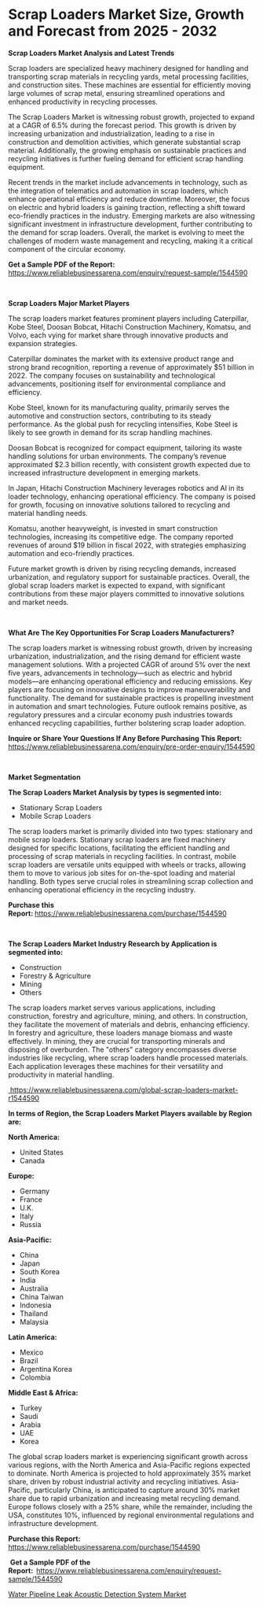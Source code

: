 <p><h1>Scrap Loaders Market Size, Growth and Forecast from 2025 - 2032</h1></p><p><strong>Scrap Loaders Market Analysis and Latest Trends</strong></p>
<p><p>Scrap loaders are specialized heavy machinery designed for handling and transporting scrap materials in recycling yards, metal processing facilities, and construction sites. These machines are essential for efficiently moving large volumes of scrap metal, ensuring streamlined operations and enhanced productivity in recycling processes.</p><p>The Scrap Loaders Market is witnessing robust growth, projected to expand at a CAGR of 6.5% during the forecast period. This growth is driven by increasing urbanization and industrialization, leading to a rise in construction and demolition activities, which generate substantial scrap material. Additionally, the growing emphasis on sustainable practices and recycling initiatives is further fueling demand for efficient scrap handling equipment.</p><p>Recent trends in the market include advancements in technology, such as the integration of telematics and automation in scrap loaders, which enhance operational efficiency and reduce downtime. Moreover, the focus on electric and hybrid loaders is gaining traction, reflecting a shift toward eco-friendly practices in the industry. Emerging markets are also witnessing significant investment in infrastructure development, further contributing to the demand for scrap loaders. Overall, the market is evolving to meet the challenges of modern waste management and recycling, making it a critical component of the circular economy.</p></p>
<p><strong>Get a Sample PDF of the Report:&nbsp;</strong> <a href="https://www.reliablebusinessarena.com/enquiry/request-sample/1544590?utm_campaign=3121&utm_medium=2&utm_source=Github&utm_content=ia&utm_term=11042025&utm_id=scrap-loaders">https://www.reliablebusinessarena.com/enquiry/request-sample/1544590</a></p>
<p>&nbsp;</p>
<p><strong>Scrap Loaders Major Market Players</strong></p>
<p><p>The scrap loaders market features prominent players including Caterpillar, Kobe Steel, Doosan Bobcat, Hitachi Construction Machinery, Komatsu, and Volvo, each vying for market share through innovative products and expansion strategies. </p><p>Caterpillar dominates the market with its extensive product range and strong brand recognition, reporting a revenue of approximately $51 billion in 2022. The company focuses on sustainability and technological advancements, positioning itself for environmental compliance and efficiency.</p><p>Kobe Steel, known for its manufacturing quality, primarily serves the automotive and construction sectors, contributing to its steady performance. As the global push for recycling intensifies, Kobe Steel is likely to see growth in demand for its scrap handling machines.</p><p>Doosan Bobcat is recognized for compact equipment, tailoring its waste handling solutions for urban environments. The company’s revenue approximated $2.3 billion recently, with consistent growth expected due to increased infrastructure development in emerging markets.</p><p>In Japan, Hitachi Construction Machinery leverages robotics and AI in its loader technology, enhancing operational efficiency. The company is poised for growth, focusing on innovative solutions tailored to recycling and material handling needs.</p><p>Komatsu, another heavyweight, is invested in smart construction technologies, increasing its competitive edge. The company reported revenues of around $19 billion in fiscal 2022, with strategies emphasizing automation and eco-friendly practices.</p><p>Future market growth is driven by rising recycling demands, increased urbanization, and regulatory support for sustainable practices. Overall, the global scrap loaders market is expected to expand, with significant contributions from these major players committed to innovative solutions and market needs.</p></p>
<p>&nbsp;</p>
<p><strong>What Are The Key Opportunities For Scrap Loaders Manufacturers?</strong></p>
<p><p>The scrap loaders market is witnessing robust growth, driven by increasing urbanization, industrialization, and the rising demand for efficient waste management solutions. With a projected CAGR of around 5% over the next five years, advancements in technology—such as electric and hybrid models—are enhancing operational efficiency and reducing emissions. Key players are focusing on innovative designs to improve maneuverability and functionality. The demand for sustainable practices is propelling investment in automation and smart technologies. Future outlook remains positive, as regulatory pressures and a circular economy push industries towards enhanced recycling capabilities, further bolstering scrap loader adoption.</p></p>
<p><strong>Inquire or Share Your Questions If Any Before Purchasing This Report:</strong> <a href="https://www.reliablebusinessarena.com/enquiry/pre-order-enquiry/1544590?utm_campaign=3121&utm_medium=2&utm_source=Github&utm_content=ia&utm_term=11042025&utm_id=scrap-loaders">https://www.reliablebusinessarena.com/enquiry/pre-order-enquiry/1544590</a></p>
<p>&nbsp;</p>
<p><strong>Market Segmentation</strong></p>
<p><strong>The Scrap Loaders Market Analysis by types is segmented into:</strong></p>
<p><ul><li>Stationary Scrap Loaders</li><li>Mobile Scrap Loaders</li></ul></p>
<p><p>The scrap loaders market is primarily divided into two types: stationary and mobile scrap loaders. Stationary scrap loaders are fixed machinery designed for specific locations, facilitating the efficient handling and processing of scrap materials in recycling facilities. In contrast, mobile scrap loaders are versatile units equipped with wheels or tracks, allowing them to move to various job sites for on-the-spot loading and material handling. Both types serve crucial roles in streamlining scrap collection and enhancing operational efficiency in the recycling industry.</p></p>
<p><strong>Purchase this Report:&nbsp;</strong><a href="https://www.reliablebusinessarena.com/purchase/1544590?utm_campaign=3121&utm_medium=2&utm_source=Github&utm_content=ia&utm_term=11042025&utm_id=scrap-loaders">https://www.reliablebusinessarena.com/purchase/1544590</a></p>
<p>&nbsp;</p>
<p><strong>The Scrap Loaders Market Industry Research by Application is segmented into:</strong></p>
<p><ul><li>Construction</li><li>Forestry & Agriculture</li><li>Mining</li><li>Others</li></ul></p>
<p><p>The scrap loaders market serves various applications, including construction, forestry and agriculture, mining, and others. In construction, they facilitate the movement of materials and debris, enhancing efficiency. In forestry and agriculture, these loaders manage biomass and waste effectively. In mining, they are crucial for transporting minerals and disposing of overburden. The "others" category encompasses diverse industries like recycling, where scrap loaders handle processed materials. Each application leverages these machines for their versatility and productivity in material handling.</p></p>
<p><a href="https://www.reliablebusinessarena.com/global-scrap-loaders-market-r1544590?utm_campaign=3121&utm_medium=2&utm_source=Github&utm_content=ia&utm_term=11042025&utm_id=scrap-loaders">&nbsp;https://www.reliablebusinessarena.com/global-scrap-loaders-market-r1544590</a></p>
<p><strong>In terms of Region, the Scrap Loaders Market Players available by Region are:</strong></p>
<p>
    <p> <strong> North America: </strong>
        <ul>
            <li>United States</li>
            <li>Canada</li>
        </ul>
        </p> 
    <p> <strong> Europe: </strong>
        <ul>
            <li>Germany</li>
            <li>France</li>
            <li>U.K.</li>
            <li>Italy</li>
            <li>Russia</li>
        </ul>
        </p> 
    <p> <strong> Asia-Pacific: </strong>
        <ul>
            <li>China</li>
            <li>Japan</li>
            <li>South Korea</li>
            <li>India</li>
            <li>Australia</li>
            <li>China Taiwan</li>
            <li>Indonesia</li>
            <li>Thailand</li>
            <li>Malaysia</li>
        </ul>
        </p> 
    <p> <strong> Latin America: </strong>
        <ul>
            <li>Mexico</li>
            <li>Brazil</li>
            <li>Argentina Korea</li>
            <li>Colombia</li>
        </ul>
        </p> 
    <p> <strong> Middle East & Africa: </strong>
        <ul>
            <li>Turkey</li>
            <li>Saudi</li>
            <li>Arabia</li>
            <li>UAE</li>
            <li>Korea</li>
        </ul>
    </p>
    </p>
<p><p>The global scrap loaders market is experiencing significant growth across various regions, with the North America and Asia-Pacific regions expected to dominate. North America is projected to hold approximately 35% market share, driven by robust industrial activity and recycling initiatives. Asia-Pacific, particularly China, is anticipated to capture around 30% market share due to rapid urbanization and increasing metal recycling demand. Europe follows closely with a 25% share, while the remainder, including the USA, constitutes 10%, influenced by regional environmental regulations and infrastructure development.</p></p>
<p><strong>Purchase this Report: </strong><a href="https://www.reliablebusinessarena.com/purchase/1544590?utm_campaign=3121&utm_medium=2&utm_source=Github&utm_content=ia&utm_term=11042025&utm_id=scrap-loaders">https://www.reliablebusinessarena.com/purchase/1544590</a></p>
<p>&nbsp;<strong>Get a Sample PDF of the Report:&nbsp;&nbsp;</strong><a href="https://www.reliablebusinessarena.com/enquiry/request-sample/1544590?utm_campaign=3121&utm_medium=2&utm_source=Github&utm_content=ia&utm_term=11042025&utm_id=scrap-loaders">https://www.reliablebusinessarena.com/enquiry/request-sample/1544590</a></p>
<p><strong></strong></p>
<p><p><a href="https://github.com/krinerstormy331/Market-Research-Report-List-1/blob/main/water-pipeline-leak-acoustic-detection-system-market.md?utm_campaign=3121&utm_medium=2&utm_source=Github&utm_content=ia&utm_term=11042025&utm_id=scrap-loaders">Water Pipeline Leak Acoustic Detection System Market</a></p></p>